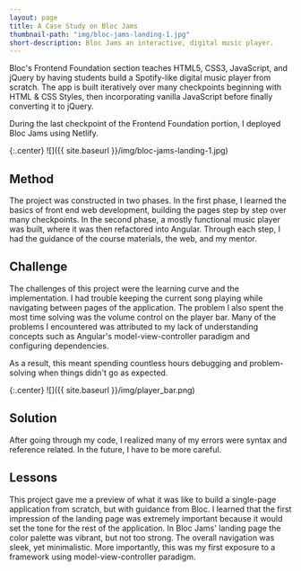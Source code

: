 ```yaml
---
layout: page
title: A Case Study on Bloc Jams
thumbnail-path: "img/bloc-jams-landing-1.jpg"
short-description: Bloc Jams an interactive, digital music player.
---
```


Bloc's Frontend Foundation section teaches HTML5, CSS3, JavaScript, and jQuery by having students build a Spotify-like digital music player from scratch. The app is built iteratively over many checkpoints beginning with HTML & CSS Styles, then incorporating vanilla JavaScript before finally converting it to jQuery.

During the last checkpoint of the Frontend Foundation portion, I deployed Bloc Jams using Netlify.

{:.center}
![]({{ site.baseurl }}/img/bloc-jams-landing-1.jpg)

## Method

The project was constructed in two phases. In the first phase, I learned the basics of front end web development, building the pages step by step over many checkpoints. In the second phase, a mostly functional music player was built, where it was then refactored into Angular. Through each step, I had the guidance of the course materials, the web, and my mentor.

## Challenge

The challenges of this project were the learning curve and the implementation. I had trouble keeping the current song playing while navigating between pages of the application. The problem I also spent the most time solving was the volume control on the player bar. Many of the problems I encountered was attributed to my lack of understanding concepts such as Angular's model-view-controller paradigm and configuring dependencies.

As a result, this meant spending countless hours debugging and problem-solving when things didn't go as expected.

{:.center}
![]({{ site.baseurl }}/img/player_bar.png)

## Solution

After going through my code, I realized many of my errors were syntax and reference related. In the future, I have to be more careful.

## Lessons

This project gave me a preview of what it was like to build a single-page application from scratch, but with guidance from Bloc. I learned that the first impression of the landing page was extremely important because it would set the tone for the rest of the application. In Bloc Jams' landing page the color palette was vibrant, but not too strong. The overall navigation was sleek, yet minimalistic. More importantly, this was my first exposure to a framework using model-view-controller paradigm.
